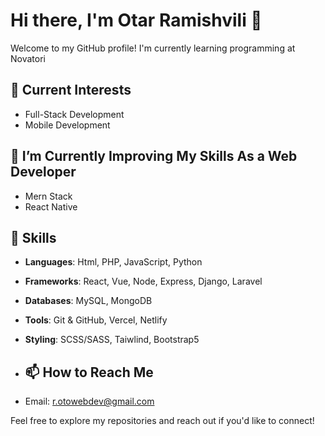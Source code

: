 # Hi there, I'm Otar Ramishvili 👋

Welcome to my GitHub profile! I'm currently learning programming at Novatori

## 🔭 Current Interests

- Full-Stack Development
- Mobile Development

## 🌱 I’m Currently Improving My Skills As a Web Developer

- Mern Stack
- React Native

## 🚀 Skills

- **Languages**: Html, PHP, JavaScript, Python
- **Frameworks**: React, Vue, Node, Express, Django, Laravel
- **Databases**: MySQL, MongoDB
- **Tools**: Git & GitHub, Vercel, Netlify
- **Styling**: SCSS/SASS, Taiwlind, Bootstrap5
  
- ## 📫 How to Reach Me

- Email: [r.otowebdev@gmail.com](mailto:r.otowebdev@gmail.com)

Feel free to explore my repositories and reach out if you'd like to connect!
